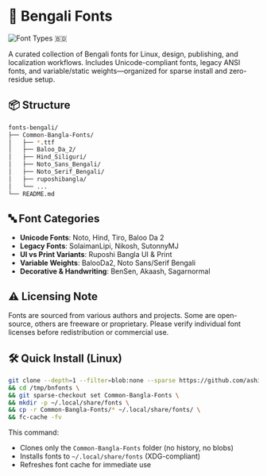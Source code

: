 # 📁 Bengali Fonts

![Font Types](https://img.shields.io/badge/TTF%20%7C%20OTF-included-F9F6EE)
🇧🇩

A curated collection of Bengali fonts for Linux, design, publishing, and localization workflows. Includes Unicode-compliant fonts, legacy ANSI fonts, and variable/static weights—organized for sparse install and zero-residue setup.

## 📦 Structure

```bash
fonts-bengali/
├── Common-Bangla-Fonts/
│   ├── *.ttf
│   ├── Baloo_Da_2/
│   ├── Hind_Siliguri/
│   ├── Noto_Sans_Bengali/
│   ├── Noto_Serif_Bengali/
│   ├── ruposhibangla/
│   └── ...
└── README.md
```

## 🔤 Font Categories

- **Unicode Fonts**: Noto, Hind, Tiro, Baloo Da 2
- **Legacy Fonts**: SolaimanLipi, Nikosh, SutonnyMJ
- **UI vs Print Variants**: Ruposhi Bangla UI & Print
- **Variable Weights**: BalooDa2, Noto Sans/Serif Bengali
- **Decorative & Handwriting**: BenSen, Akaash, Sagarnormal

## ⚠️ Licensing Note

Fonts are sourced from various authors and projects. Some are open-source, others are freeware or proprietary. Please verify individual font licenses before redistribution or commercial use.

## 🛠️ Quick Install (Linux)

```bash
git clone --depth=1 --filter=blob:none --sparse https://github.com/ashik-maybe/fonts-bengali.git /tmp/bnfonts \
&& cd /tmp/bnfonts \
&& git sparse-checkout set Common-Bangla-Fonts \
&& mkdir -p ~/.local/share/fonts \
&& cp -r Common-Bangla-Fonts/* ~/.local/share/fonts/ \
&& fc-cache -fv
```

This command:

- Clones only the `Common-Bangla-Fonts` folder (no history, no blobs)
- Installs fonts to `~/.local/share/fonts` (XDG-compliant)
- Refreshes font cache for immediate use

<!-- ## 🧵 Selective Install (e.g. Noto Only)

```bash
find Common-Bangla-Fonts/Noto_* -type f -iname "*.ttf" \
  -exec cp {} ~/.local/share/fonts/ \; \
&& fc-cache -fv
``` -->
